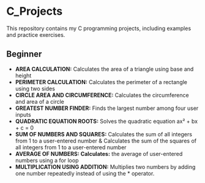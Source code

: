 # C_Projects
This repository contains my C programming projects, including examples and practice exercises.

## Beginner

- **AREA CALCULATION:** Calculates the area of a triangle using base and height
- **PERIMETER CALCULATION:** Calculates the perimeter of a rectangle using two sides
- **CIRCLE AREA AND CIRCUMFERENCE:** Calculates the circumference and area of a circle
- **GREATEST NUMBER FINDER:** Finds the largest number among four user inputs
- **QUADRATIC EQUATION ROOTS:** Solves the quadratic equation ax² + bx + c = 0
- **SUM OF NUMBERS AND SQUARES:** Calculates the sum of all integers from 1 to a user-entered number & Calculates the sum of the squares of all integers from 1 to a user-entered number
- **AVERAGE OF NUMBERS: Calculates:** the average of user-entered numbers using a for loop
- **MULTIPLICATION USING ADDITION:** Multiplies two numbers by adding one number repeatedly instead of using the * operator.

